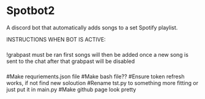 # Spotbot2
A discord bot that automatically adds songs to a set Spotify playlist.

INSTRUCTIONS WHEN BOT IS ACTIVE:
###
!grabpast must be ran first 
songs will then be added once a new song is sent to the chat 
after that grabpast will be disabled 
###



#Make requriements.json file
#Make bash file??
#Ensure token refresh works, if not find new soloution
#Rename tst.py to something more fitting or just put it in main.py 
#Make github page look pretty